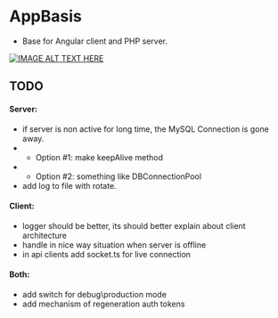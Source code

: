 # AppBasis
  - Base for Angular client and PHP server.

[![IMAGE ALT TEXT HERE](https://img.youtube.com/vi/aMkoqsEBoVc/0.jpg)](https://www.youtube.com/watch?v=aMkoqsEBoVc)

## TODO
#### Server:
  -  if server is non active for long time, the MySQL Connection is gone away.
  -  -  Option #1: make keepAlive method
  -  -  Option #2: something like DBConnectionPool
  -  add log to file with rotate.
  
#### Client:
  -  logger should be better, its should better explain about client architecture
  -  handle in nice way situation when server is offline
  -  in api clients add socket.ts for live connection

#### Both:
  -  add switch for debug\production mode
  -  add mechanism of regeneration auth tokens 
